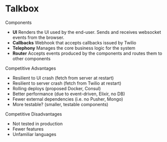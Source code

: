# Talkbox

Components

- **UI** Renders the UI used by the end-user. Sends and receives websocket events from the browser.
- **Callbacks** Webhook that accepts callbacks issued by Twilio
- **Telephony** Manages the core business logic for the system
- **Router** Accepts events produced by the components and routes them to other components

Competitive Advantages

- Resilient to UI crash (fetch from server at restart)
- Resilient to server crash (fetch from Twilio at restart)
- Rolling deploys (proposed Docker, Consul)
- Better performance (due to event-driven, Elixir, no DB)
- Fewer external dependencies (i.e. no Pusher, Mongo)
- More testable? (smaller, testable components)

Competitive Disadvantages

- Not tested in production
- Fewer features
- Unfamiliar languages
